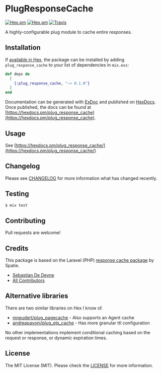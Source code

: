 # PlugResponseCache

[![Hex.pm](https://img.shields.io/hexpm/v/plug_response_cache.svg)](https://hex.pm/packages/plug_response_cache)
[![Hex.pm](https://img.shields.io/hexpm/dt/plug_response_cache.svg)](https://hex.pm/packages/plug_response_cache)
[![Travis](https://img.shields.io/travis/sebastiandedeyne/plug_response_cache.svg)](https://travis-ci.org/sebastiandedeyne/plug_response_cache)

A highly-configurable plug module to cache entire responses.

## Installation

If [available in Hex](https://hex.pm/docs/publish), the package can be installed by adding `plug_response_cache` to your list of dependencies in `mix.exs`:

```elixir
def deps do
  [
    {:plug_response_cache, "~> 0.1.0"}
  ]
end
```

Documentation can be generated with [ExDoc](https://github.com/elixir-lang/ex_doc) and published on [HexDocs](https://hexdocs.pm). Once published, the docs can be found at [https://hexdocs.pm/plug_response_cache](https://hexdocs.pm/plug_response_cache).

## Usage

See [https://hexdocs.pm/plug_response_cache/](https://hexdocs.pm/plug_response_cache/)

## Changelog

Please see [CHANGELOG](https://github.com/sebastiandedeyne/plug_response_cache/blob/master/CHANGELOG.md) for more information what has changed recently.

## Testing

```bash
$ mix test
```

## Contributing

Pull requests are welcome!

## Credits

This package is based on the Laravel (PHP) [response cache package](github.com/spatie/laravel-responsecache) by Spatie.

- [Sebastian De Deyne](https://github.com/sebastiandedeyne)
- [All Contributors](../../contributors)

## Alternative libraries

There are two similar libraries on Hex I know of.

- [mneudert/plug_pagecache](https://github.com/mneudert/plug_pagecache) - Also supports an Agent cache
- [andreapavoni/plug_ets_cache](https://github.com/andreapavoni/plug_ets_cache) - Has more granular ttl configuration

No other implementations implement conditional caching based on the request or response, or dynamic expiration times.

## License

The MIT License (MIT). Please check the [LICENSE](https://github.com/sebastiandedeyne/plug_response_cache/blob/master/LICENSE.md) for more information.
